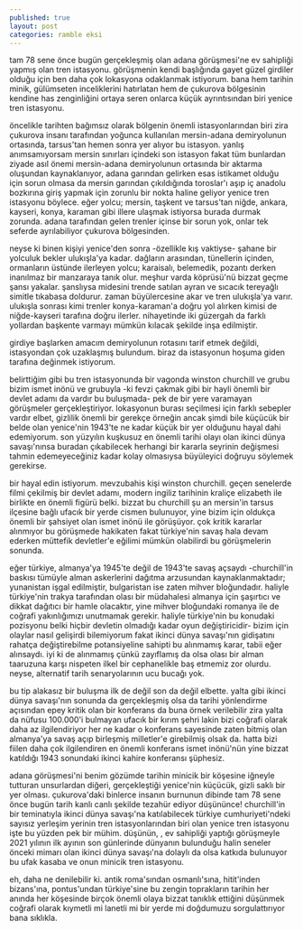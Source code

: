 ```yaml
---
published: true
layout: post
categories: ramble eksi
---
```

tam 78 sene önce bugün gerçekleşmiş olan adana görüşmesi'ne ev sahipliği yapmış olan tren istasyonu. görüşmenin kendi başlığında gayet güzel girdiler olduğu için ben daha çok lokasyona odaklanmak istiyorum. bana hem tarihin minik, gülümseten inceliklerini hatırlatan hem de çukurova bölgesinin kendine has zenginliğini ortaya seren onlarca küçük ayrıntısından biri yenice tren istasyonu.

öncelikle tarihten bağımsız olarak bölgenin önemli istasyonlarından biri zira çukurova insanı tarafından yoğunca kullanılan mersin-adana demiryolunun ortasında, tarsus'tan hemen sonra yer alıyor bu istasyon. yanlış anımsamıyorsam mersin sınırları içindeki son istasyon fakat tüm bunlardan ziyade asıl önemi mersin-adana demiryolunun ortasında bir aktarma oluşundan kaynaklanıyor, adana garından gelirken esas istikamet olduğu için sorun olmasa da mersin garından çıkıldığında toroslar'ı aşıp iç anadolu bozkırına giriş yapmak için zorunlu bir nokta haline geliyor yenice tren istasyonu böylece. eğer yolcu; mersin, taşkent ve tarsus'tan niğde, ankara, kayseri, konya, karaman gibi illere ulaşmak istiyorsa burada durmak zorunda. adana tarafından gelen trenler içinse bir sorun yok, onlar tek seferde ayrılabiliyor çukurova bölgesinden.

neyse ki binen kişiyi yenice'den sonra -özellikle kış vaktiyse- şahane bir yolculuk bekler ulukışla'ya kadar. dağların arasından, tünellerin içinden, ormanların üstünde ilerleyen yolcu; karaisalı, belemedik, pozantı derken inanılmaz bir manzaraya tanık olur. meşhur varda köprüsü'nü bizzat geçme şansı yakalar. şanslıysa midesini trende satılan ayran ve sıcacık tereyağlı simitle tıkabasa doldurur. zaman büyülercesine akar ve tren ulukışla'ya varır. ulukışla sonrası kimi trenler konya-karaman'a doğru yol alırken kimisi de niğde-kayseri tarafına doğru ilerler. nihayetinde iki güzergah da farklı yollardan başkente varmayı mümkün kılacak şekilde inşa edilmiştir.

girdiye başlarken amacım demiryolunun rotasını tarif etmek değildi, istasyondan çok uzaklaşmış bulundum. biraz da istasyonun hoşuma giden tarafına değinmek istiyorum.

belirttiğim gibi bu tren istasyonunda bir vagonda winston churchill ve grubu bizim ismet inönü ve grubuyla -ki fevzi çakmak gibi bir hayli önemli bir devlet adamı da vardır bu buluşmada- pek de bir yere varamayan görüşmeler gerçekleştiriyor. lokasyonun burası seçilmesi için farklı sebepler vardır elbet, gizlilik önemli bir gerekçe örneğin ancak şimdi bile küçücük bir belde olan yenice'nin 1943'te ne kadar küçük bir yer olduğunu hayal dahi edemiyorum. son yüzyılın kuşkusuz en önemli tarihi olayı olan ikinci dünya savaşı'nınsa buradan çıkabilecek herhangi bir kararla seyrinin değişmesi tahmin edemeyeceğiniz kadar kolay olmasıysa büyüleyici doğruyu söylemek gerekirse.

bir hayal edin istiyorum. mevzubahis kişi winston churchill. geçen senelerde filmi çekilmiş bir devlet adamı, modern ingiliz tarihinin kraliçe elizabeth ile birlikte en önemli figürü belki. bizzat bu churchill şu an mersin'in tarsus ilçesine bağlı ufacık bir yerde cismen bulunuyor, yine bizim için oldukça önemli bir şahsiyet olan ismet inönü ile görüşüyor. çok kritik kararlar alınmıyor bu görüşmede hakikaten fakat türkiye'nin savaş hala devam ederken müttefik devletler'e eğilimi mümkün olabilirdi bu görüşmelerin sonunda.

eğer türkiye, almanya'ya 1945'te değil de 1943'te savaş açsaydı -churchill'in baskısı tümüyle alman askerlerini dağıtma arzusundan kaynaklanmaktadır; yunanistan işgal edilmiştir, bulgaristan ise zaten mihver bloğundadır. haliyle türkiye'nin trakya tarafından olası bir müdahalesi almanya için şaşırtıcı ve dikkat dağıtıcı bir hamle olacaktır, yine mihver bloğundaki romanya ile de coğrafi yakınlığımızı unutmamak gerekir. haliyle türkiye'nin bu konudaki pozisyonu belki hiçbir devletin olmadığı kadar oyun değiştiricidir- bizim için olaylar nasıl gelişirdi bilemiyorum fakat ikinci dünya savaşı'nın gidişatını rahatça değiştirebilme potansiyeline sahipti bu alınmamış karar, tabii eğer alınsaydı. iyi ki de alınmamış çünkü zayıflamış da olsa olası bir alman taaruzuna karşı nispeten ilkel bir cephanelikle baş etmemiz zor olurdu. neyse, alternatif tarih senaryolarının ucu bucağı yok.

bu tip alakasız bir buluşma ilk de değil son da değil elbette. yalta gibi ikinci dünya savaşı'nın sonunda da gerçekleşmiş olsa da tarihi yönlendirme açısından epey kritik olan bir konferans da buna örnek verilebilir zira yalta da nüfusu 100.000'i bulmayan ufacık bir kırım şehri lakin bizi coğrafi olarak daha az ilgilendiriyor her ne kadar o konferans sayesinde zaten bitmiş olan almanya'ya savaş açıp birleşmiş milletler'e girebilmiş olsak da. hatta bizi fiilen daha çok ilgilendiren en önemli konferans ismet inönü'nün yine bizzat katıldığı 1943 sonundaki ikinci kahire konferansı şüphesiz.

adana görüşmesi'ni benim gözümde tarihin minicik bir köşesine iğneyle tutturan unsurlardan diğeri, gerçekleştiği yenice'nin küçücük, gizli saklı bir yer olması. çukurova'daki binlerce insanın burnunun dibinde tam 78 sene önce bugün tarih kanlı canlı şekilde tezahür ediyor düşününce! churchill'in bir teminatıyla ikinci dünya savaşı'na katılabilecek türkiye cumhuriyeti'ndeki sayısız yerleşim yerinin tren istasyonlarından biri olan yenice tren istasyonu işte bu yüzden pek bir mühim. düşünün, , ev sahipliği yaptığı görüşmeyle 2021 yılının ilk ayının son günlerinde dünyanın bulunduğu halin seneler önceki mimarı olan ikinci dünya savaşı'na dolaylı da olsa katkıda bulunuyor bu ufak kasaba ve onun minicik tren istasyonu.

eh, daha ne denilebilir ki. antik roma'sından osmanlı'sına, hitit'inden bizans'ına, pontus'undan türkiye'sine bu zengin toprakların tarihin her anında her köşesinde birçok önemli olaya bizzat tanıklık ettiğini düşünmek coğrafi olarak kıymetli mi lanetli mi bir yerde mi doğdumuzu sorgulattırıyor bana sıklıkla.

